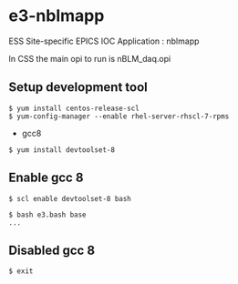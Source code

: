 
e3-nblmapp  
======
ESS Site-specific EPICS IOC Application : nblmapp

In CSS the main opi to run is nBLM_daq.opi


## Setup development tool

```
$ yum install centos-release-scl
$ yum-config-manager --enable rhel-server-rhscl-7-rpms
```

* gcc8

```
$ yum install devtoolset-8
```

## Enable gcc 8

```
$ scl enable devtoolset-8 bash
```

```
$ bash e3.bash base
...

```

## Disabled gcc 8

```
$ exit
```